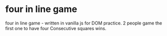 # four in line game

four in line game - written in vanilla js for DOM practice.
2 people game the first one to have four Consecutive squares wins. 
